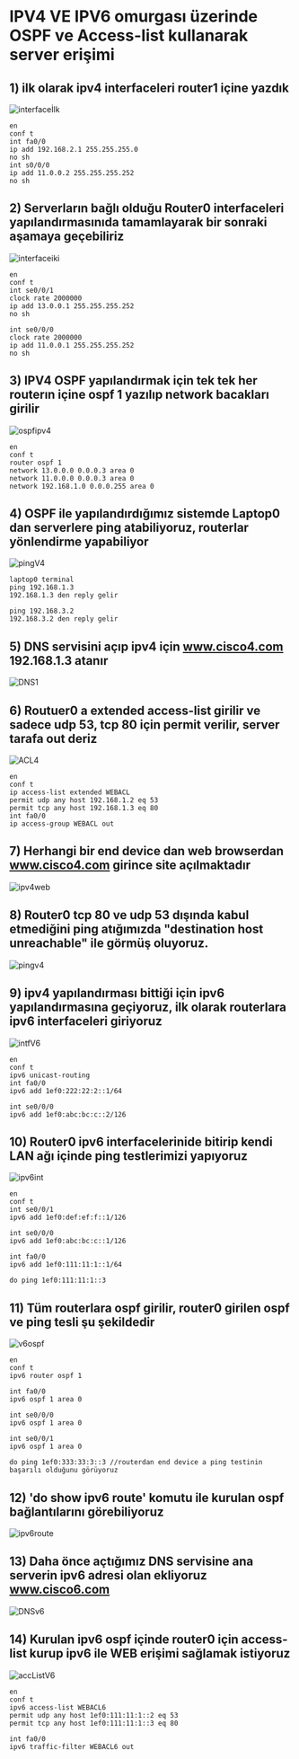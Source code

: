 # IPV4 VE IPV6 omurgası üzerinde OSPF ve Access-list kullanarak server erişimi

## 1) ilk olarak ipv4 interfaceleri router1 içine yazdık
![interfaceİlk](https://github.com/X7pros/ProjeGiris/blob/main/Bitirme%20resimler/1interfaceler.jpg)

```
en 
conf t
int fa0/0 
ip add 192.168.2.1 255.255.255.0  
no sh 
int s0/0/0 
ip add 11.0.0.2 255.255.255.252 
no sh 
```
## 2) Serverların bağlı olduğu Router0 interfaceleri yapılandırmasınıda tamamlayarak bir sonraki aşamaya geçebiliriz
![interfaceiki](https://github.com/X7pros/ProjeGiris/blob/main/Bitirme%20resimler/2interfaceler.jpg)
```
en
conf t
int se0/0/1
clock rate 2000000
ip add 13.0.0.1 255.255.255.252
no sh

int se0/0/0
clock rate 2000000
ip add 11.0.0.1 255.255.255.252
no sh

```
## 3) IPV4 OSPF yapılandırmak için tek tek her routerın içine ospf 1 yazılıp network bacakları girilir
![ospfipv4](https://github.com/X7pros/ProjeGiris/blob/main/Bitirme%20resimler/3ipv4%20ospf%20tamam.jpg)
```
en
conf t
router ospf 1
network 13.0.0.0 0.0.0.3 area 0
network 11.0.0.0 0.0.0.3 area 0
network 192.168.1.0 0.0.0.255 area 0

```
## 4) OSPF ile yapılandırdığımız sistemde Laptop0 dan serverlere ping atabiliyoruz, routerlar yönlendirme yapabiliyor
![pingV4](https://github.com/X7pros/ProjeGiris/blob/main/Bitirme%20resimler/4ipv4%20ospf_pingTestiTamam.jpg)
```
laptop0 terminal
ping 192.168.1.3
192.168.1.3 den reply gelir

ping 192.168.3.2
192.168.3.2 den reply gelir
```
## 5) DNS servisini açıp ipv4 için www.cisco4.com 192.168.1.3 atanır
![DNS1](https://github.com/X7pros/ProjeGiris/blob/main/Bitirme%20resimler/93DNS.jpg)

## 6) Routuer0 a extended access-list girilir ve sadece udp 53, tcp 80 için permit verilir, server tarafa out deriz
![ACL4](https://github.com/X7pros/ProjeGiris/blob/main/Bitirme%20resimler/5ipv4ACLpermit_dns.jpg)
```
en
conf t
ip access-list extended WEBACL
permit udp any host 192.168.1.2 eq 53
permit tcp any host 192.168.1.3 eq 80
int fa0/0
ip access-group WEBACL out
```
## 7) Herhangi bir end device dan web browserdan www.cisco4.com girince site açılmaktadır
![ipv4web](https://github.com/X7pros/ProjeGiris/blob/main/Bitirme%20resimler/6ipv4web_sitesigiris.jpg)

## 8) Router0 tcp 80 ve udp 53 dışında kabul etmediğini ping atığımızda "destination host unreachable" ile görmüş oluyoruz.
![pingv4](https://github.com/X7pros/ProjeGiris/blob/main/Bitirme%20resimler/7Router%20ping%20kabul%20etmiyor%20sadece%20webden%20izin%20veriyor.jpg)
## 9) ipv4 yapılandırması bittiği için ipv6 yapılandırmasına geçiyoruz, ilk olarak routerlara ipv6 interfaceleri giriyoruz
![intfV6](https://github.com/X7pros/ProjeGiris/blob/main/Bitirme%20resimler/8ipv6%20interface.jpg)
```
en
conf t
ipv6 unicast-routing
int fa0/0
ipv6 add 1ef0:222:22:2::1/64

int se0/0/0
ipv6 add 1ef0:abc:bc:c::2/126

```
## 10) Router0 ipv6 interfacelerinide bitirip kendi LAN ağı içinde ping testlerimizi yapıyoruz
![ipv6int](https://github.com/X7pros/ProjeGiris/blob/main/Bitirme%20resimler/9ipv6%20interface%20bitti.jpg)
```
en
conf t
int se0/0/1
ipv6 add 1ef0:def:ef:f::1/126

int se0/0/0
ipv6 add 1ef0:abc:bc:c::1/126

int fa0/0
ipv6 add 1ef0:111:11:1::1/64

do ping 1ef0:111:11:1::3
```
## 11) Tüm routerlara ospf girilir, router0 girilen ospf ve ping tesli şu şekildedir
![v6ospf](https://github.com/X7pros/ProjeGiris/blob/main/Bitirme%20resimler/91ipv6ospf_tamam.jpg)
```
en
conf t
ipv6 router ospf 1

int fa0/0
ipv6 ospf 1 area 0

int se0/0/0
ipv6 ospf 1 area 0

int se0/0/1
ipv6 ospf 1 area 0

do ping 1ef0:333:33:3::3 //routerdan end device a ping testinin başarılı olduğunu görüyoruz
```
## 12) 'do show ipv6 route' komutu ile kurulan ospf bağlantılarını görebiliyoruz
![ipv6route](https://github.com/X7pros/ProjeGiris/blob/main/Bitirme%20resimler/92ipv6doShow%20Route.jpg)

## 13) Daha önce açtığımız DNS servisine ana serverin ipv6 adresi olan ekliyoruz www.cisco6.com 
![DNSv6](https://github.com/X7pros/ProjeGiris/blob/main/Bitirme%20resimler/93DNS.jpg)

## 14) Kurulan ipv6 ospf içinde router0 için access-list kurup ipv6 ile WEB erişimi sağlamak istiyoruz
![accListV6](https://github.com/X7pros/ProjeGiris/blob/main/Bitirme%20resimler/94%20ipv6%20acl%20kodd.jpg)
```
en
conf t
ipv6 access-list WEBACL6
permit udp any host 1ef0:111:11:1::2 eq 53
permit tcp any host 1ef0:111:11:1::3 eq 80

int fa0/0
ipv6 traffic-filter WEBACL6 out
```



